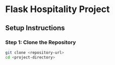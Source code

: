 # Flask Hospitality Project

## Setup Instructions

### Step 1: Clone the Repository
```sh
git clone <repository-url>
cd <project-directory>
